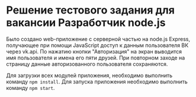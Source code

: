 # Решение тестового задания для вакансии Разработчик node.js

Было создано web-приложение с серверной частью на node.js Express, получающее при помощи JavaScript доступ к данным пользователя ВК через vk.api. 
По нажатию кнопки "Авторизация" на экран выводится имя пользователя и имена его пяти друзей.
При повторном заходе на страницу данные авторизованного пользователя сохраняются.

Для загрузки всех модулей приложения, необходимо выполнить команду `npm install`.
Для запуска приложения необходимо выполнить команду `npm start`.
